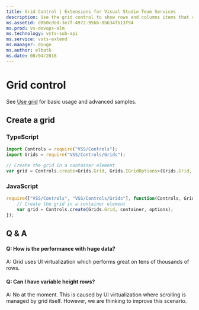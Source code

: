 ```yaml
---
title: Grid Control | Extensions for Visual Studio Team Services
description: Use the grid control to show rows and columns items that can be sorted, resized and moved in your app for Visual Studio Team Services.
ms.assetid: d0b0cded-3e7f-4972-95bb-8b634fb13f94
ms.prod: vs-devops-alm
ms.technology: vsts-sub-api
ms.service: vsts-extend
ms.manager: douge
ms.author: elbatk
ms.date: 08/04/2016
---
```


# Grid control

See [Use grid](../../../develop/ui-controls/grido.md) for basic usage and advanced samples.

## Create a grid

### TypeScript
``` javascript
import Controls = require("VSS/Controls");
import Grids = require("VSS/Controls/Grids");

// Create the grid in a container element
var grid = Controls.create<Grids.Grid, Grids.IGridOptions>(Grids.Grid, container, options);
```

### JavaScript
``` javascript
require(["VSS/Controls", "VSS/Controls/Grids"], function(Controls, Grids) {
    // Create the grid in a container element
    var grid = Controls.create(Grids.Grid, container, options);
});
```

## Q & A

<!-- BEGINSECTION class="m-qanda" -->

#### Q: How is the performance with huge data?

A: Grid uses UI virtualization which performs great on tens of thousands of rows. 

#### Q: Can I have variable height rows?

A: No at the moment. This is caused by UI virtualization where scrolling is managed by grid itself. However, we are thinking to improve this scenario.

<!-- ENDSECTION -->